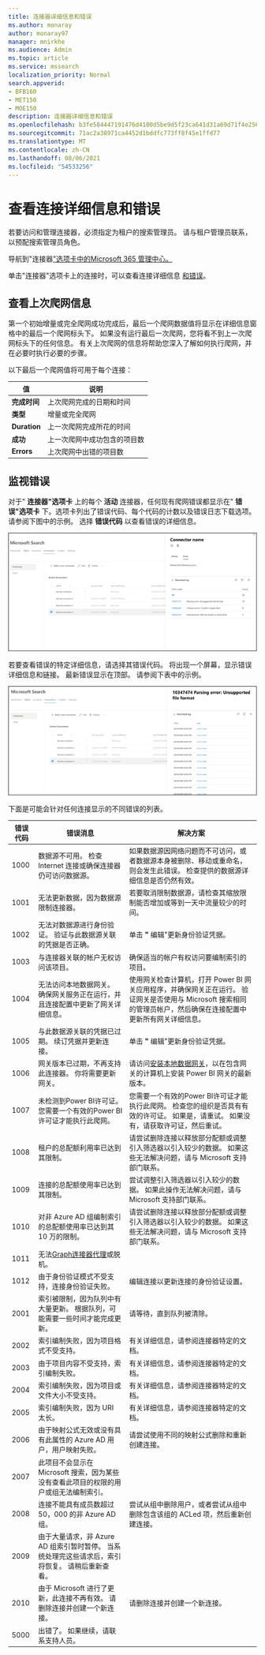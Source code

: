 ```yaml
---
title: 连接器详细信息和错误
ms.author: monaray
author: monaray97
manager: mnirkhe
ms.audience: Admin
ms.topic: article
ms.service: mssearch
localization_priority: Normal
search.appverid:
- BFB160
- MET150
- MOE150
description: 连接器详细信息和错误
ms.openlocfilehash: b3fe584447191476d4100d5be9d5f23ca641d31a69d71f4e25698735190e78ed
ms.sourcegitcommit: 71ac2a38971ca4452d1bddfc773ff8f45e1ffd77
ms.translationtype: MT
ms.contentlocale: zh-CN
ms.lasthandoff: 08/06/2021
ms.locfileid: "54533256"
---
```

<!-- markdownlint-disable no-inline-html -->

# <a name="view-connection-details-and-errors"></a>查看连接详细信息和错误

若要访问和管理连接器，必须指定为租户的搜索管理员。 请与租户管理员联系，以预配搜索管理员角色。

导航到"连接器["选项卡](https://admin.microsoft.com/Adminportal/Home#/MicrosoftSearch/Connectors)[中的Microsoft 365 管理中心。](https://admin.microsoft.com)

单击"连接器"选项卡上的连接时，可以查看连接详细信息 [和错误](https://admin.microsoft.com/Adminportal/Home#/MicrosoftSearch/Connectors)。  

## <a name="view-your-last-crawl-info"></a>查看上次爬网信息

第一个初始增量或完全爬网成功完成后，最后一个爬网数据值将显示在详细信息窗格中的最后一个爬网标头下。 如果没有运行最后一次爬网，您将看不到上一次爬网标头下的任何信息。 有关上次爬网的信息将帮助您深入了解如何执行爬网，并在必要时执行必要的步骤。

以下最后一个爬网值将可用于每个连接：

值 | 说明
--- | ---
**完成时间** | 上次爬网完成的日期和时间
**类型** | 增量或完全爬网
**Duration** | 上一次爬网完成所花的时间
**成功** | 上一次爬网中成功包含的项目数
**Errors** | 上次爬网中出错的项目数

## <a name="monitor-errors"></a>监视错误

对于" **连接器"选项卡** 上的每个 **活动** 连接器，任何现有爬网错误都显示在" **错误"选项卡** 下。选项卡列出了错误代码、每个代码的计数以及错误日志下载选项。 请参阅下图中的示例。 选择 **错误代码** 以查看错误的详细信息。

![连接器列表，其中选择了连接器，详细信息窗格显示此连接器的 3 个错误。](media/errormonitoring1.png)

若要查看错误的特定详细信息，请选择其错误代码。 将出现一个屏幕，显示错误详细信息和链接。 最新错误显示在顶部。 请参阅下表中的示例。

![连接器列表，其中选择了连接器，详细信息窗格显示连接器的错误列表。](media/errormonitoring2.png)

下面是可能会针对任何连接显示的不同错误的列表。

错误代码 | 错误消息 | 解决方案
--- | --- | ---
1000 | 数据源不可用。 检查 Internet 连接或确保连接器仍可访问数据源。 | 如果数据源因网络问题而不可访问，或者数据源本身被删除、移动或重命名，则会发生此错误。 检查提供的数据源详细信息是否仍然有效。
1001 | 无法更新数据，因为数据源限制连接器。 | 若要取消限制数据源，请检查其缩放限制能否增加或等到一天中流量较少的时间。
1002 | 无法对数据源进行身份验证。 验证与此数据源关联的凭据是否正确。 | 单击 **"** 编辑"更新身份验证凭据。
1003 | 与连接器关联的帐户无权访问该项目。 |  确保适当的帐户有权访问要编制索引的项目。
1004 | 无法访问本地数据网关。 确保网关服务正在运行，并且连接配置中更新了网关详细信息。 | 使用网关检查计算机，打开 Power BI 网关应用程序，并确保网关正在运行。 验证网关是否使用与 Microsoft 搜索相同的管理员帐户，然后确保在连接配置中更新所有网关详细信息。
1005 | 与此数据源关联的凭据已过期。 续订凭据并更新连接。 | 单击 **"** 编辑"更新身份验证凭据。
1006 | 网关版本已过期，不再支持此连接器。 你将需要更新网关。 | 请访问[安装本地数据网关](/data-integration/gateway/service-gateway-install)，以在包含网关的计算机上安装 Power BI 网关的最新版本。
1007 | 未检测到Power BI许可证。 您需要一个有效的Power BI许可证才能执行此爬网。 | 您需要一个有效的Power BI许可证才能执行此爬网。 检查您的组织是否具有有效的许可证。 如果是，请重试。 如果没有，请获取许可证，然后重试。
1008 | 租户的总配额利用率已达到其限制。 | 请尝试删除连接以释放部分配额或调整引入筛选器以引入较少的数据。 如果这些无法解决问题，请与 Microsoft 支持部门联系。
1009 | 连接的总配额使用率已达到其限制。 | 尝试调整引入筛选器以引入较少的数据。 如果此操作无法解决问题，请与 Microsoft 支持部门联系。
1010 | 对非 Azure AD 组编制索引的总配额使用率已达到其 10 万的限制。 | 请尝试删除连接以释放部分配额或调整引入筛选器以引入较少的数据。 如果这些无法解决问题，请与 Microsoft 支持部门联系。
1011 | 无法[Graph连接器代理](graph-connector-agent.md)或脱机。 | 
1012 | 由于身份验证模式不受支持，连接身份验证失败。 | 编辑连接以更新连接的身份验证设置。
2001 | 索引被限制，因为队列中有大量更新。 根据队列，可能需要一些时间才能完成更新。 | 请等待，直到队列被清除。
2002 | 索引编制失败，因为项目格式不受支持。 | 有关详细信息，请参阅连接器特定的文档。
2003 | 由于项目内容不受支持，索引编制失败。 | 有关详细信息，请参阅连接器特定的文档。
2004 | 索引编制失败，因为项目或文件大小不受支持。 | 有关详细信息，请参阅连接器特定的文档。
2005 | 索引编制失败，因为 URI 太长。 | 有关详细信息，请参阅连接器特定的文档。
2006 | 由于映射公式无效或没有具有此属性的 Azure AD 用户，用户映射失败。 | 请尝试使用不同的映射公式删除和重新创建连接。 
2007 | 此项目不会显示在Microsoft 搜索，因为某些没有查看此项目的权限的用户或组无法编制索引。 | 
2008 | 连接不能具有成员数超过 50，000 的非 Azure AD 组。 | 尝试从组中删除用户，或者尝试从组中删除包含该组的 ACLed 项，然后重新创建连接。
2009 | 由于大量请求，非 Azure AD 组索引暂时暂停。 当系统处理完这些请求后，索引将恢复。 请稍后重新查看。 | 
2010 | 由于 Microsoft 进行了更新，此连接不再有效。 请删除连接并创建一个新连接。 | 请删除连接并创建一个新连接。
5000 | 出错了。 如果继续，请联系支持人员。 |